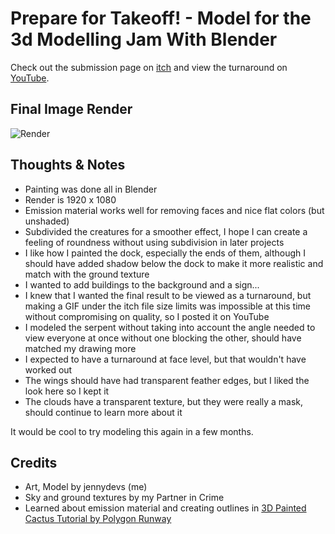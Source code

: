 # Prepare for Takeoff! - Model for the 3d Modelling Jam With Blender

Check out the submission page on [itch](https://jennydevs.itch.io/prepare-for-takeoff) and view the turnaround on [YouTube](https://www.youtube.com/watch?v=cjbK8Gei-Dg).

## Final Image Render

![Render](https://github.com/user-attachments/assets/66504884-d832-4e7e-a539-8cd9ee700c6b)

## Thoughts & Notes

- Painting was done all in Blender
- Render is 1920 x 1080
- Emission material works well for removing faces and nice flat colors (but unshaded)
- Subdivided the creatures for a smoother effect, I hope I can create a feeling of roundness without using subdivision in later projects
- I like how I painted the dock, especially the ends of them, although I should have added shadow below the dock to make it more realistic and match with the ground texture
- I wanted to add buildings to the background and a sign...
- I knew that I wanted the final result to be viewed as a turnaround, but making a GIF under the itch file size limits was impossible at this time without compromising on quality, so I posted it on YouTube
- I modeled the serpent without taking into account the angle needed to view everyone at once without one blocking the other, should have matched my drawing more
- I expected to have a turnaround at face level, but that wouldn't have worked out
- The wings should have had transparent feather edges, but I liked the look here so I kept it
- The clouds have a transparent texture, but they were really a mask, should continue to learn more about it

It would be cool to try modeling this again in a few months.

## Credits

- Art, Model by jennydevs (me)
- Sky and ground textures by my Partner in Crime
- Learned about emission material and creating outlines in [3D Painted Cactus Tutorial by Polygon Runway](https://www.youtube.com/watch?v=BScbQjfTMfs)
